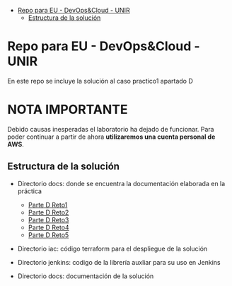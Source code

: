 -   [Repo para EU - DevOps&Cloud -
    UNIR](#repo-para-eu---devopscloud---unir)
    -   [Estructura de la
        solución](#estructura-de-la-solución)

# Repo para EU - DevOps&Cloud - UNIR

En este repo se incluye la solución al caso practico1 apartado D 

# NOTA IMPORTANTE

Debido causas inesperadas el laboratorio ha dejado de funcionar. Para
poder continuar a partir de ahora **utilizaremos una cuenta personal de
AWS**.

## Estructura de la solución

-   Directorio docs: donde se encuentra la documentación elaborada en la
    práctica
    -   [Parte D Reto1](docs/Parte_D_Reto_1.md)
    -   [Parte D Reto2](docs/Parte_D_Reto_2.md)
    -   [Parte D Reto3](docs/Parte_D_Reto_3.md)
    -   [Parte D Reto4](docs/Parte_D_Reto_4.md)
    -   [Parte D Reto5](docs/Parte_D_Reto_5.md)

-   Directorio iac: código terraform para el despliegue de la solución
-   Directorio jenkins: codigo de la librería auxliar para su uso en
    Jenkins
-   Directorio docs: documentación de la solución
